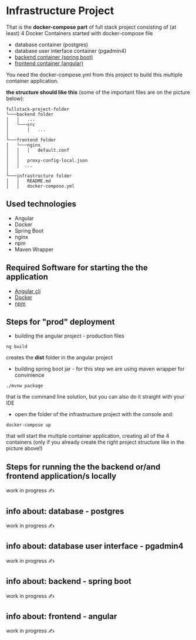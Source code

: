 # Infrastructure Project 

That is the **docker-compose part** of full stack project consisting of (at least) 4 Docker Containers 
started with docker-compose file
- database container (postgres)
- database user interface container (pgadmin4)
- [backend container (spring boot)](https://github.com/val3ri/springboot-project-template)
- [frontend container (angular)](https://github.com/val3ri/angular-project-template)

You need the docker-compose.yml from this project to build this multiple container application.

**the structure should like this** (some of the important files are on the picture below):

```
fullstack-project-folder
└───backend folder
│   │   ...
│   └───src
│       │   ...
│   
└───frontend folder
│   └───nginx
│   │   │   default.conf
│   │
│   │   proxy-config-local.json
│   │  ...
│
└───infrastructure folder 
│   │   README.md
│   │   docker-compose.yml
```

## Used technologies
- Angular
- Docker
- Spring Boot
- nginx
- npm
- Maven Wrapper

## Required Software for starting the the application
- [Angular cli](https://cli.angular.io/)
- [Docker](https://www.docker.com/products/docker-desktop)
- [npm](https://www.npmjs.com/get-npm)

## Steps for "prod" deployment
- building the angular project - production files
```
ng build 
```
creates the **dist** folder in the angular project

- building spring boot jar - for this step we are using maven wrapper for convinience
```
./mvnw package
```
that is the command line solution, but you can also do it straight with your IDE

- open the folder of the infrastructure project with the console and:
```
docker-compose up
```
that will start the multiple container application, creating all of the 4 containers (only if you already create the right project structure like in the picture above!)

## Steps for running the the backend or/and frontend application/s locally
work in progress :writing_hand:

## info about: database - postgres
work in progress :writing_hand:	

## info about: database user interface - pgadmin4
work in progress :writing_hand:	

## info about: backend - spring boot
work in progress :writing_hand:	

## info about: frontend - angular 
work in progress :writing_hand:	